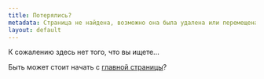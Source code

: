 ```yaml
---
title: Потерялись?
metadata: Страница не найдена, возможно она была удалена или перемещена
layout: default
---
```


К сожалению здесь нет того, что вы ищете...

Быть может стоит начать с [главной страницы](/)?
